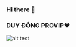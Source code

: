 ### Hi there 👋


### DUY ĐÔNG PROVIP❤


![alt text](https://i.pinimg.com/564x/18/3d/21/183d215355178b3750ea949b69645595.jpg)

